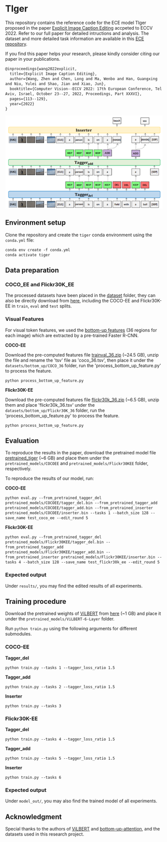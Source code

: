 # TIger
This repository contains the reference code for the ECE model TIger proposed in the paper [Explicit Image Caption Editing](https://arxiv.org/abs/2207.09625) accpeted to ECCV 2022. Refer to our full paper for detailed intructions and analysis. The dataset and more detailed task information are available in this [ECE repository](https://github.com/baaaad/ECE).

If you find this paper helps your research, please kindly consider citing our paper in your publications.

```
@inproceedings{wang2022explicit,
  title={Explicit Image Caption Editing},
  author={Wang, Zhen and Chen, Long and Ma, Wenbo and Han, Guangxing and Niu, Yulei and Shao, Jian and Xiao, Jun},
  booktitle={Computer Vision--ECCV 2022: 17th European Conference, Tel Aviv, Israel, October 23--27, 2022, Proceedings, Part XXXVI},
  pages={113--129},
  year={2022}
}
```
![model](images/TIger.png)


## Environment setup
Clone the repository and create the `tiger` conda environment using the `conda.yml` file:
```
conda env create -f conda.yml
conda activate tiger
```

## Data preparation
### COCO_EE and Flickr30K_EE
The processed datasets have been placed in the [dataset](https://github.com/baaaad/TIger/tree/main/datasets) folder, they can also be directly download from [here](https://drive.google.com/drive/folders/1nzIsGT4SC81aMcC48tCMWcqL77sgYrvT?usp=sharing), including the COCO-EE and Flickr30K-EE in `train`, `eval` and `test` splits.

### Visual Features
For visual token features, we used the [bottom-up features](https://openaccess.thecvf.com/content_cvpr_2018/papers/Anderson_Bottom-Up_and_Top-Down_CVPR_2018_paper.pdf) (36 regions for each image) which are extracted by a pre-trained Faster R-CNN. 

**COCO-EE**

Download the pre-computed features file [trainval_36.zip](https://storage.googleapis.com/up-down-attention/trainval_36.zip) (~24.5 GB), unzip the file and rename the 'tsv' file as 'coco_36.tsv', then place it under the `datasets/bottom_up/COCO_36` folder, run the 'process_bottom_up_feature.py' to process the feature.
```
python process_bottom_up_feature.py
```

**Flickr30K-EE**

Download the pre-computed features file [flickr30k_36.zip](tbd) (~6.5 GB), unzip them and place 'flickr30k_36.tsv' under the `datasets/bottom_up/Flickr30K_36` folder, run the 'process_bottom_up_feature.py' to process the feature.
```
python process_bottom_up_feature.py
```

## Evaluation
To reproduce the results in the paper, download the pretrained model file [pretrained_tiger](https://drive.google.com/drive/folders/100QngSuBt_uM3RY2VZ4oLeTVjVx3RUT7?usp=share_link) (~6 GB) and place them under the `pretrained_models/COCOEE` and `pretrained_models/Flickr30KEE` folder, respectively.

To reproduce the results of our model, run:

**COCO-EE**

```
python eval.py --from_pretrained_tagger_del pretrained_models/COCOEE/tagger_del.bin --from_pretrained_tagger_add pretrained_models/COCOEE/tagger_add.bin --from_pretrained_inserter pretrained_models/COCOEE/inserter.bin --tasks 1 --batch_size 128 --save_name test_coco_ee --edit_round 5
```

**Flickr30K-EE**

```
python eval.py --from_pretrained_tagger_del pretrained_models/Flickr30KEE/tagger_del.bin --from_pretrained_tagger_add pretrained_models/Flickr30KEE/tagger_add.bin --from_pretrained_inserter pretrained_models/Flickr30KEE/inserter.bin --tasks 4 --batch_size 128 --save_name test_flickr30k_ee --edit_round 5
```

### Expected output
Under `results/`, you may find the edited results of all experiments. 

## Training procedure
Download the pretrained weights of [ViLBERT](https://arxiv.org/abs/1908.02265) from [here](https://drive.google.com/drive/folders/100QngSuBt_uM3RY2VZ4oLeTVjVx3RUT7?usp=share_link) (~1 GB) and place it under the `pretrained_models/ViLBERT-6-Layer` folder.

Run `python train.py` using the following arguments for different submodules.

### COCO-EE

**Tagger_del**

```
python train.py --tasks 1 --tagger_loss_ratio 1.5
```

**Tagger_add**

```
python train.py --tasks 2 --tagger_loss_ratio 1.5
```

**Inserter**

```
python train.py --tasks 3
```

### Flickr30K-EE

**Tagger_del**

```
python train.py --tasks 4 --tagger_loss_ratio 1.5
```

**Tagger_add**

```
python train.py --tasks 5 --tagger_loss_ratio 1.5
```

**Inserter**

```
python train.py --tasks 6
```

### Expected output
Under `model_out/`, you may also find the trained model of all experiments. 


## Acknowledgment
Special thanks to the authors of [ViLBERT](https://github.com/jiasenlu/vilbert_beta) and [bottom-up-attention](https://github.com/peteanderson80/bottom-up-attention), and the datasets used in this research project.
